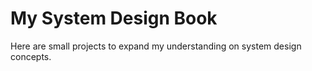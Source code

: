 # My System Design Book

Here are small projects to expand my understanding on system design concepts.

```{tableofcontents}
```
